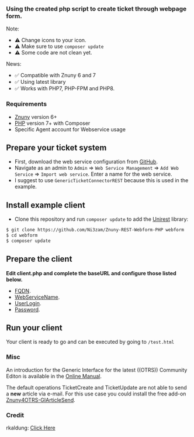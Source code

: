 ### Using the created php script to create ticket through webpage form.

Note:
- ⚠️ Change icons to your icon.
- ⚠️ Make sure to use `composer update`
- ⚠️ Some code are not clean yet.

News:
- ✅ Compatible with Znuny 6 and 7
- ✅ Using latest library
- ✅ Works with PHP7, PHP-FPM and PHP8.

### Requirements
- [Znuny](https://github.com/znuny/Znuny) version 6+
- [PHP](https://github.com/php) version 7+ with Composer
- Specific Agent account for Webservice usage

## Prepare your ticket system
- First, download the web service configuration from [GitHub](https://github.com/Ni3zam/Znuny-REST-Webform-PHP/raw/main/GenericTicketConnectorREST.yaml).
- Navigate as an admin to `Admin` => `Web Service Management` => `Add Web Service` => `Import web service`. Enter a name for the web service.
- I suggest to use `GenericTicketConnectorREST` because this is used in the example.

## Install example client
- Clone this repository and run `composer update` to add the [Unirest](https://github.com/apimatic/unirest-php) library:

```bash
$ git clone https://github.com/Ni3zam/Znuny-REST-Webform-PHP webform
$ cd webform
$ composer update
```

## Prepare the client
**Edit client.php and complete the baseURL and configure those listed below.**
- [FQDN](https://github.com/Ni3zam/znuny-gi-rest-php/blob/main/client.php#L11).
- [WebServiceName](https://github.com/Ni3zam/znuny-gi-rest-php/blob/main/client.php#L12).
- [UserLogin](https://github.com/Ni3zam/znuny-gi-rest-php/blob/main/client.php#L17).
- [Password](https://github.com/Ni3zam/znuny-gi-rest-php/blob/main/client.php#L18).

## Run your client
Your client is ready to go and can be executed by going to `/test.html`

### Misc
An introduction for the Generic Interface for the latest ((OTRS)) Community Editon is available in the [Online Manual](https://doc.otrs.com/doc/manual/admin/6.0/en/html/genericinterface.html).

The default operations TicketCreate and TicketUpdate are not able to send a **new** article via e-mail. For this use case you could install the free add-on [Znuny4OTRS-GIArticleSend](https://github.com/znuny/Znuny4OTRS-GIArticleSend).


### Credit
rkaldung: [Click Here](https://github.com/rkaldung/otrs-gi-rest-php)
